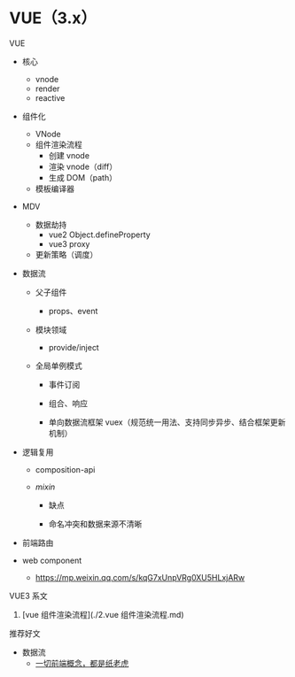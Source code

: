 # VUE（3.x）

VUE

- 核心
  - vnode
  - render
  - reactive
- 组件化
  - VNode
  - 组件渲染流程
    - 创建 vnode
    - 渲染 vnode（diff）
    - 生成 DOM（path）
  - 模板编译器
- MDV

  - 数据劫持
    - vue2 Object.defineProperty
    - vue3 proxy
  - 更新策略（调度）
- 数据流

  - 父子组件
    
    - props、event
    
  - 模块领域

    - provide/inject

  - 全局单例模式  

    - 事件订阅
    - 组合、响应

    - 单向数据流框架 vuex（规范统一用法、支持同步异步、结合框架更新机制）
- 逻辑复用

  - composition-api

  - *mixin*

    - 缺点

    - 命名冲突和数据来源不清晰
- 前端路由
- web component
  - https://mp.weixin.qq.com/s/kqG7xUnpVRg0XU5HLxjARw



VUE3 系文

1. [vue 组件渲染流程](./2.vue 组件渲染流程.md)



推荐好文

- 数据流
  - [一切前端概念，都是纸老虎](https://mp.weixin.qq.com/s/oF-MJ39zh0-R65Q4vPX8Dw)



